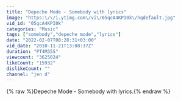 ```yaml
---
title: "Depeche Mode - Somebody with lyrics"
image: "https:\/\/i.ytimg.com\/vi\/05qcA4KPI0k\/hqdefault.jpg"
vid_id: "05qcA4KPI0k"
categories: "Music"
tags: ["somebody","depeche mode","lyrics"]
date: "2022-02-07T08:28:31+03:00"
vid_date: "2010-11-21T13:08:37Z"
duration: "PT4M35S"
viewcount: "3625024"
likeCount: "15932"
dislikeCount: ""
channel: "jen d"
---
```

{% raw %}Depeche Mode - Somebody with lyrics.{% endraw %}
